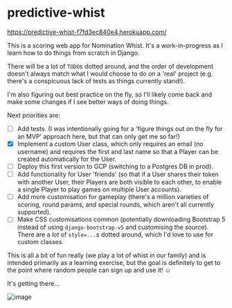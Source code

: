 # predictive-whist

https://predictive-whist-f7fd3ec840e4.herokuapp.com/

This is a scoring web app for Nomination Whist. It's a work-in-progress as I learn how to do things from scratch
in Django.

There will be a lot of `TODO`s dotted around, and the order of development doesn't always match what I would choose
to do on a 'real' project (e.g. there's a conspicuous lack of tests as things currently stand!).

I'm also figuring out best practice on the fly, so I'll likely come back and make some changes if I see better ways
of doing things.

Next priorities are:
- [ ] Add tests. (I was intentionally going for a 'figure things out on the fly for an MVP' approach here, but that can
   only get me so far!)
- [x] Implement a custom User class, which only requires an email (no username) and requires the first and last name so
   that a Player can be created automatically for the User.
- [ ] Deploy this first version to GCP (switching to a Postgres DB in prod).
- [ ] Add functionality for User 'friends' (so that if a User shares their token with another User, their Players are
   both visible to each other, to enable a single Player to play games on multiple User accounts).
- [ ] Add more customisation for gameplay (there's a million varieties of scoring, round params, and special rounds,
   which aren't all currently supported).
- [ ] Make CSS customisations common (potentially downloading Bootstrap 5 instead of using `django-bootstrap-v5` and
   customising the source). There are a _lot_ of `style=...`s dotted around, which I'd love to use for custom
   classes.

This is all a bit of fun really (we play a lot of whist in our family) and is intended primarily as a learning
exercise, but the goal is definitely to get to the point where random people can sign up and use it! ☺️

It's getting there...

![image](https://github.com/richcooper95/predictive-whist/assets/58304039/271b4b64-b965-462e-8b34-190791dcad8c)

